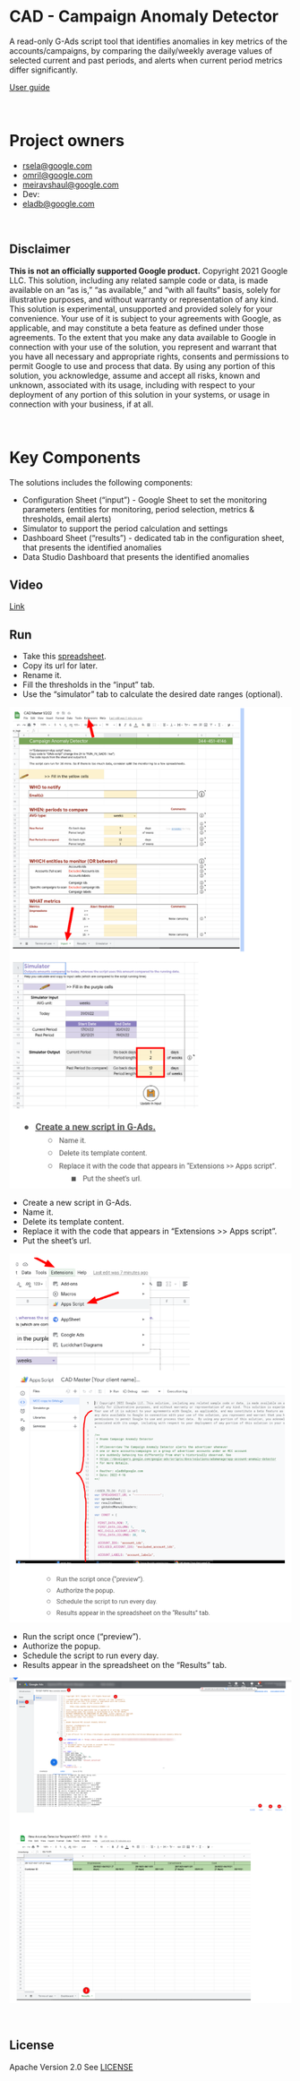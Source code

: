 # CAD - Campaign Anomaly Detector

A read-only G-Ads script tool that identifies anomalies in key metrics of the accounts/campaigns, by comparing the daily/weekly average values of selected current and past periods, and alerts when current period metrics differ significantly. 


[User guide](https://docs.google.com/document/d/1PZZcCjLrg70d5Kj0Mr87ARAk2Q0dPook8950Fna6cSk/edit#heading=h.vgol1uz8ixf6)

</br>

# Project owners
- rsela@google.com
- omril@google.com
- meiravshaul@google.com
- Dev: 
- eladb@google.com

</br>

## Disclaimer

**This is not an officially supported Google product.**
Copyright 2021 Google LLC. This solution, including any related sample code or data, is made available on an “as is,” “as available,” and “with all faults” basis, solely for illustrative purposes, and without warranty or representation of any kind. This solution is experimental, unsupported and provided solely for your convenience. Your use of it is subject to your agreements with Google, as applicable, and may constitute a beta feature as defined under those agreements.  To the extent that you make any data available to Google in connection with your use of the solution, you represent and warrant that you have all necessary and appropriate rights, consents and permissions to permit Google to use and process that data.  By using any portion of this solution, you acknowledge, assume and accept all risks, known and unknown, associated with its usage, including with respect to your deployment of any portion of this solution in your systems, or usage in connection with your business, if at all.

</br>

# Key Components
The solutions includes the following components:
- Configuration Sheet (“input”) - Google Sheet to set the monitoring parameters (entities for monitoring, period selection, metrics & thresholds, email alerts)
- Simulator to support the period calculation and settings
- Dashboard Sheet (“results”) - dedicated tab in the configuration sheet, that presents the identified anomalies
- Data Studio Dashboard that presents the identified anomalies


## Video
[Link](https://www.google.com/url?q=https://drive.google.com/file/d/1UyCuo_n9XQ6U9E1QSYaEBKKf9y6eYDgv/view?resourcekey%3D0-3I4BSEVo58qavsjVwF1pPQ&sa=D&source=docs&ust=1652738916206829&usg=AOvVaw1pQVmP4fBvjpDekksRGEBZ)


## Run

- Take this [spreadsheet](https://docs.google.com/spreadsheets/d/1CdglmgBla6fyYfopxaQE2Uac7Z-1o9BAhx35ixxgu48/copy). 
- Copy its url for later.
- Rename it.
- Fill the thresholds in the “input” tab.
- Use the “simulator” tab to calculate the desired date ranges (optional).

![screenshot1](src/2022-05-17_00-12_1.png)

- Create a new script in G-Ads.
- Name it.
- Delete its template content. 
- Replace it with the code that appears in “Extensions >> Apps script”.
- Put the sheet’s url.

![screenshot2](src/2022-05-17_00-13.png)


- Run the script once (“preview”).
- Authorize the popup.
- Schedule the script to run every day.
- Results appear in the spreadsheet on the “Results” tab.


![screenshot3](src/2022-05-17_00-13_1.png)


</br>

## License
Apache Version 2.0
See [LICENSE](LICENSE)
